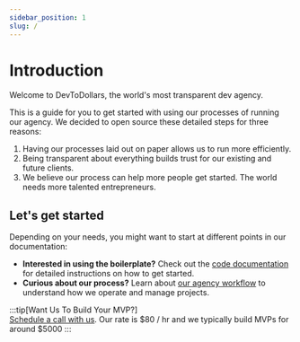 ```yaml
---
sidebar_position: 1
slug: /
---
```

# Introduction
Welcome to DevToDollars, the world's most transparent dev agency.

This is a guide for you to get started with using our processes of running our agency. We decided to open source these detailed steps for three reasons:

1. Having our processes laid out on paper allows us to run more efficiently.
2. Being transparent about everything builds trust for our existing and future clients.
3. We believe our process can help more people get started. The world needs more talented entrepreneurs.

## Let's get started
Depending on your needs, you might want to start at different points in our documentation:

- **Interested in using the boilerplate?** Check out the [code documentation](code/getting-started.md) for detailed instructions on how to get started.
- **Curious about our process?** Learn about [our agency workflow](agency/dev-agency-workflow.md) to understand how we operate and manage projects.

:::tip[Want Us To Build Your MVP?]  
[Schedule a call with us](https://usemotion.com/meet/ithinkwong/xyz6xw9?d=30). Our rate is $80 / hr and we typically build MVPs for around $5000
:::
